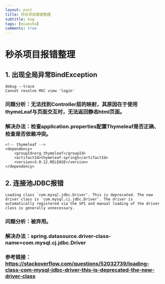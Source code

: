 ```yaml
---
layout: post
title: 秒杀项目报错整理
subtitle: bug
tags: [miaosha]
comments: true
---
```

# 秒杀项目报错整理

## 1. 出现全局异常BindException
```
debug --trace
Cannot resolve MVC view 'login'
```
### 问题分析：无法找到Controller层的映射，其原因在于使用thymeLeaf与页面交互时，无法返回静态html页面。 
### 解决办法：检查application.properties配置Thymeleaf是否正确、检查是否依赖冲突。
```
<!-- thymeleaf -->
<dependency>
    <groupId>org.thymeleaf</groupId>
    <artifactId>thymeleaf-spring5</artifactId>
    <version>3.0.12.RELEASE</version>
</dependency>
```
## 2. 连接池JDBC报错
```
Loading class `com.mysql.jdbc.Driver'. This is deprecated. The new driver class is `com.mysql.cj.jdbc.Driver'. The driver is automatically registered via the SPI and manual loading of the driver class is generally unnecessary.
```
### 问题分析：被弃用。 
### 解决办法：spring.datasource.driver-class-name=com.mysql.cj.jdbc.Driver
### 参考链接：https://stackoverflow.com/questions/52032739/loading-class-com-mysql-jdbc-driver-this-is-deprecated-the-new-driver-class